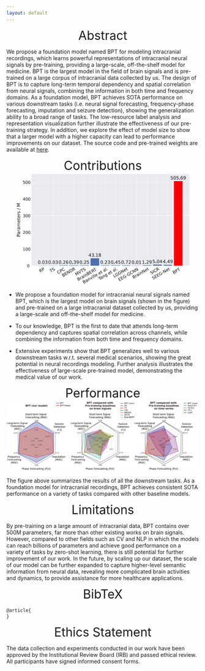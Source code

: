 ```yaml
---
layout: default
---
```




<center><font size="6"> Abstract </font><br/> </center>

We propose a foundation model named BPT for modeling intracranial recordings, which learns powerful representations of intracranial neural signals by pre-training, providing a large-scale, off-the-shelf model for medicine. BPT is the largest model in the field of brain signals and is pre-trained on a large corpus of intracranial data collected by us. The design of BPT is to capture long-term temporal dependency and spatial correlation from neural signals, combining the information in both time and frequency domains. As a foundation model, BPT achieves SOTA performance on various downstream tasks (i.e. neural signal forecasting, frequency-phase forecasting, imputation and seizure detection), showing the generalization ability to a broad range of tasks. The low-resource label analysis and representation visualization further illustrate the effectiveness of our pre-training strategy. In addition, we explore the effect of model size to show that a larger model with a higher capacity can lead to performance improvements on our dataset. The source code and pre-trained weights are available at [here](https://anonymous.4open.science/r/BPT-30AB). 



<center><font size="6"> Contributions </font><br/> </center>

<div align=center>
<img src="figures/scale_compare.png" alt="Model scale comparison" style="zoom:50%;" />
</div>

- We propose a foundation model for intracranial neural signals named BPT, which is the largest model on brain signals (shown in the figure) and pre-trained on a large intracranial dataset collected by us, providing a large-scale and off-the-shelf model for medicine.

- To our knowledge, BPT is the first to date that attends long-term dependency and captures spatial correlation across channels, while combining the information from both time and frequency domains.

- Extensive experiments show that BPT generalizes well to various downstream tasks w.r.t. several medical scenarios, showing the great potential in neural recordings modeling. Further analysis illustrates the effectiveness of large-scale pre-trained model, demonstrating the medical value of our work.



<center><font size="6"> Performance </font><br/> </center>

<div align=center>
<img src="figures/overall_res.png" alt="Overall performance of Brant and baselines" />
</div>

The figure above summarizes the results of all the downstream tasks. As a foundation model for intracranial recordings, BPT achieves consistent SOTA performance on a variety of tasks compared with other baseline models. 



<center><font size="6"> Limitations </font><br/> </center>

By pre-training on a large amount of intracranial data, BPT contains over 500M parameters, far more than other existing works on brain signals. However, compared to other fields such as CV and NLP in which the models can reach billions of parameters and achieve good performance on a variety of tasks by zero-shot learning, there is still potential for further improvement of our work. In the future, by scaling up our dataset, the scale of our model can be further expanded to capture higher-level semantic information from neural data, revealing more complicated brain activities and dynamics, to provide assistance for more healthcare applications.



<center><font size="6"> BibTeX </font><br/> </center>

```
@article{
}
```



<center><font size="6"> Ethics Statement </font><br/> </center>

The data collection and experiments conducted in our work have been approved by the Institutional Review Board (IRB) and passed ethical review. All participants have signed informed consent forms.











<!-- 
Text can be **bold**, _italic_, or ~~strikethrough~~.

[Link to another page](./another-page.html).

There should be whitespace between paragraphs.

There should be whitespace between paragraphs. We recommend including a README, or a file with information about your project.

# Header 1

This is a normal paragraph following a header. GitHub is a code hosting platform for version control and collaboration. It lets you and others work together on projects from anywhere.

## Header 2

> This is a blockquote following a header.
>
> When something is important enough, you do it even if the odds are not in your favor.

### Header 3

```js
// Javascript code with syntax highlighting.
var fun = function lang(l) {
  dateformat.i18n = require('./lang/' + l)
  return true;
}
```

```ruby
# Ruby code with syntax highlighting
GitHubPages::Dependencies.gems.each do |gem, version|
  s.add_dependency(gem, "= #{version}")
end
```

#### Header 4

*   This is an unordered list following a header.
*   This is an unordered list following a header.
*   This is an unordered list following a header.

##### Header 5

1.  This is an ordered list following a header.
2.  This is an ordered list following a header.
3.  This is an ordered list following a header.

###### Header 6

| head1        | head two          | three |
|:-------------|:------------------|:------|
| ok           | good swedish fish | nice  |
| out of stock | good and plenty   | nice  |
| ok           | good `oreos`      | hmm   |
| ok           | good `zoute` drop | yumm  |

### There's a horizontal rule below this.

* * *

### Here is an unordered list:

*   Item foo
*   Item bar
*   Item baz
*   Item zip

### And an ordered list:

1.  Item one
1.  Item two
1.  Item three
1.  Item four

### And a nested list:

- level 1 item
  - level 2 item
  - level 2 item
    - level 3 item
    - level 3 item
- level 1 item
  - level 2 item
  - level 2 item
  - level 2 item
- level 1 item
  - level 2 item
  - level 2 item
- level 1 item

### Small image

![Octocat](https://github.githubassets.com/images/icons/emoji/octocat.png)

### Large image

![Branching](https://guides.github.com/activities/hello-world/branching.png)


### Definition lists can be used with HTML syntax.

<dl>
<dt>Name</dt>
<dd>Godzilla</dd>
<dt>Born</dt>
<dd>1952</dd>
<dt>Birthplace</dt>
<dd>Japan</dd>
<dt>Color</dt>
<dd>Green</dd>
</dl>

```
Long, single-line code blocks should not wrap. They should horizontally scroll if they are too long. This line should be long enough to demonstrate this.
```

```
The final element.
```
-->
